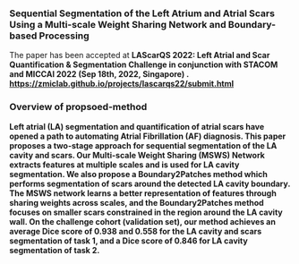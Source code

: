 ### Sequential Segmentation of the Left Atrium and Atrial Scars Using a Multi-scale Weight Sharing Network and Boundary-based Processing
The paper has been accepted at <b> LAScarQS 2022: Left Atrial and Scar Quantification & Segmentation Challenge
in conjunction with STACOM and MICCAI 2022 (Sep 18th, 2022, Singapore) <b>.
  https://zmiclab.github.io/projects/lascarqs22/submit.html
  
  ### Overview of propsoed-method
  
  Left atrial (LA) segmentation and quantification of atrial
scars have opened a path to automating Atrial Fibrillation (AF) diagnosis. This paper proposes a two-stage approach for sequential segmentation of the LA cavity and scars. Our Multi-scale Weight Sharing (MSWS) Network extracts features at multiple scales and is used for LA cavity segmentation. We also propose a Boundary2Patches method which performs segmentation of scars around the detected LA cavity boundary. The MSWS network learns a better representation of features through sharing weights across scales, and the Boundary2Patches method focuses on smaller scars constrained in the region around the LA cavity wall. On the challenge cohort (validation set), our method achieves an average Dice score of 0.938 and 0.558 for the LA cavity and scars segmentation of task 1, and a Dice score of 0.846 for LA cavity segmentation of task 2. 

